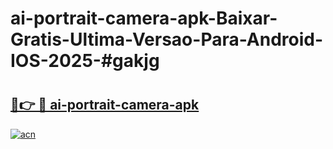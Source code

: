 # ai-portrait-camera-apk-Baixar-Gratis-Ultima-Versao-Para-Android-IOS-2025-#gakjg

# <h2><a href="https://ainizakaria.my?title=ai-portrait-camera-apk&ref=24M">🔗👉 🔴 ai-portrait-camera-apk</a></h2>

[![acn](https://github.com/user-attachments/assets/0f9c940e-d8b0-45ae-aac7-cd30a18b3e1c)](https://ainizakaria.my?title=ai-portrait-camera-apk&ref=24M)

